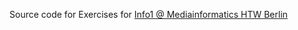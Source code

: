 Source code for Exercises for
[Info1 @ Mediainformatics HTW Berlin](https://home.htw-berlin.de/~kleinen/classes/ss2021/info1/)
